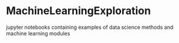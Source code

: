 # MachineLearningExploration
jupyter notebooks containing examples of data science methods and machine learning modules

